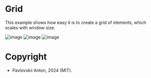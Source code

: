 # Grid

This example shows how easy it is to create a grid of elements, which scales with window size.

![image](https://github.com/anton2920/imgo/assets/30488779/252fc088-18dc-4d88-be17-b754c4eac1a3)
![image](https://github.com/anton2920/imgo/assets/30488779/1d5a343a-b2e8-4477-a3ad-a272c5baf8b9)
![image](https://github.com/anton2920/imgo/assets/30488779/ff9c7d3c-c712-4eb7-b329-4a5c8ff4c29b)


# Copyright

- Pavlovskii Anton, 2024 (MIT).
